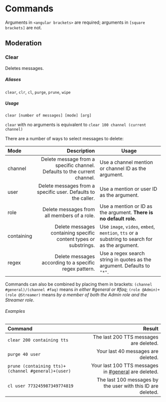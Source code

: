 # Commands

Arguments in `<angular brackets>` are required; arguments in `[square brackets]` are not.

## Moderation
### Clear
Deletes messages.
##### Aliases
`clear`, `clr`, `cl`, `purge`, `prune`, `wipe`
##### Usage
`clear [number of messages] [mode] [arg]`

`clear` with no arguments is equivalent to `clear 100 channel (current channel)`

There are a number of ways to select messages to delete:

|Mode|Description|Usage|
|:---|----------:|-------|
|channel|Delete message from a specific channel. Defaults to the current channel.|Use a channel mention or channel ID as the argument.|
|user|Delete messages from a specific user. Defaults to the caller.|Use a mention or user ID as the argument.|
|role|Delete messages from all members of a role.|Use a mention or ID as the argument. **There is no default role.**|
|containing|Delete messages containing specific content types or substrings.|Use `image`, `video`, `embed`, `mention`, `tts` or a substring to search for as the argument.|
|regex|Delete messages according to a specific regex pattern.|Use a regex search string in quotes as the argument. Defaults to `"*"`.|

Commands can also be combined by placing them in brackets:
`(channel #general)/(channel #faq)` means *in either #general or #faq*; `(role @Admin)+(role @Streamer)` means *by a member of both the Admin role and the Streamer role*.

###### Examples
|Command|Result|
|:--|--:|
|`clear 200 containing tts`|The last 200 TTS messages are deleted.|
|`purge 40 user`|Your last 40 messages are deleted.|
|`prune (containing tts)+(channel #general)+(user)`|Your last 100 TTS messages in [#general]() are deleted.|
|`cl user 773245987349774819`|The last 100 messages by the user with this ID are deleted.|
